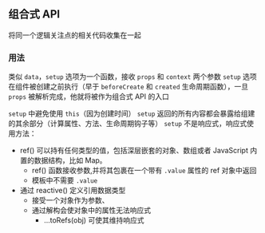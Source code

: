 ## 组合式 API

将同一个逻辑关注点的相关代码收集在一起

### 用法

类似 `data`，`setup` 选项为一个函数，接收 `props` 和 `context` 两个参数
`setup` 选项在组件被创建之前执行（早于 `beforeCreate` 和 `created` 生命周期函数），一旦 `props` 被解析完成，他就将被作为组合式 API 的入口

`setup` 中避免使用 `this`（因为创建时间）
`setup` 返回的所有内容都会暴露给组建的其余部分（计算属性、方法、生命周期钩子等）
`setup` 不是响应式，响应式使用方法：

- ref() 可以持有任何类型的值，包括深层嵌套的对象、数组或者 JavaScript 内置的数据结构，比如 Map。
  - ref() 函数接收参数,并将其包裹在一个带有 `.value` 属性的 ref 对象中返回
  - 模板中不需要 `.value`
- 通过 reactive() 定义引用数据类型
  - 接受一个对象作为参数、
  - 通过解构会使对象中的属性无法响应式
    - ...toRefs(obj) 可使其维持响应式
